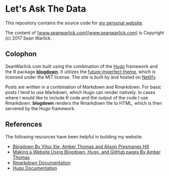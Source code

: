 # Let's Ask The Data
This repository contains the source code for [my personal website](www.seanwarlick.com).  

The content of [www.seanwarlick.com](www.seanwarlick.com) is Copyright (c) 2017 Sean Warlick.

## Colophon   
SeanWarlick.com built using the combination of the [Hugo]() framework and the R package [**blogdown**](https://github.com/rstudio/blogdown).  It utilizes the [future imperfect theme](https://github.com/jpescador/hugo-future-imperfect), which is licensed under the MIT license.  The site is built by and hosted on [Netlify](https://www.netlify.com).  
  
Posts are written in a combination of Markdown and Rmarkdown. For basic posts I tend to use Markdown, which Hugo can render natively.  In cases where I would like to include R code and the output of the code I use Rmarkdown.  **blogdown** renders the Rmarkdown file to HTML, which is then servered by the Hugo framework.  

## References  
The following resources have been helpful in building my website.  

* [Blogdown By Yihui Xie, Amber Thomas and Alison Presmanes Hill](https://bookdown.org/yihui/blogdown/)  
* [Making a Website Using Blogdown, Hugo, and GitHub pages By Amber Thomas](https://amber.rbind.io/blog/2016/12/19/creatingsite/)
* [Rmarkdown Documentation](http://rmarkdown.rstudio.com/)
* [Hugo Documentation](https://gohugo.io/documentation/)